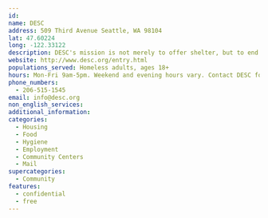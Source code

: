 ```yaml
---
id: 
name: DESC
address: 509 Third Avenue Seattle, WA 98104
lat: 47.60224
long: -122.33122
description: DESC's mission is not merely to offer shelter, but to end the homelessness of our community's most vulnerable people, through an integrated array of clinical services and supportive housing that allows men and women to reclaim their lives and reach their highest potential.
website: http://www.desc.org/entry.html
populations_served: Homeless adults, ages 18+
hours: Mon-Fri 9am-5pm. Weekend and evening hours vary. Contact DESC for more information.
phone_numbers: 
  - 206-515-1545
email: info@desc.org
non_english_services: 
additional_information: 
categories:
  - Housing
  - Food
  - Hygiene
  - Employment
  - Community Centers
  - Mail
supercategories:
  - Community
features:
  - confidential
  - free
---
```

